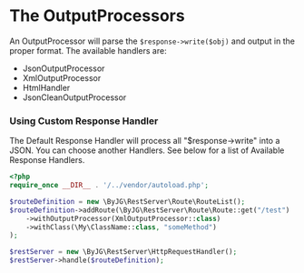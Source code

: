 # The OutputProcessors

An OutputProcessor will parse the `$response->write($obj)` and output in the proper format.
The available handlers are:

- JsonOutputProcessor
- XmlOutputProcessor
- HtmlHandler
- JsonCleanOutputProcessor

### Using Custom Response Handler

The Default Response Handler will process all "$response->write" into a JSON.
You can choose another Handlers. See below for a list of Available Response Handlers.

```php
<?php
require_once __DIR__ . '/../vendor/autoload.php';

$routeDefinition = new \ByJG\RestServer\Route\RouteList();
$routeDefinition->addRoute(\ByJG\RestServer\Route\Route::get("/test")
    ->withOutputProcessor(XmlOutputProcessor::class)
    ->withClass(\My\ClassName::class, "someMethod")
);

$restServer = new \ByJG\RestServer\HttpRequestHandler();
$restServer->handle($routeDefinition);
```
